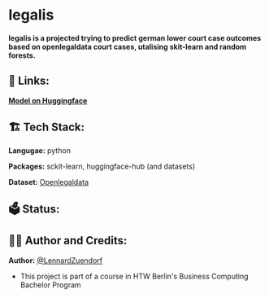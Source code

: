 <h1>legalis</h1>
<h4>legalis is a projected trying to predict german lower court case outcomes based on openlegaldata court cases, utalising skit-learn and random forests.</h4>

<h2>🔗 Links:</h2>

**[Model on Huggingface](https://huggingface.co/LennardZuendorf/legalis)**

<h2>🏗️ Tech Stack:</h2>

**Langugae:** python

**Packages:** sckit-learn, huggingface-hub (and datasets)

**Dataset:** [Openlegaldata](https://huggingface.co/LennardZuendorf/legalis/tree/main)

<h2>🗳️ Status:</h2>


<h2>👨‍💻 Author and Credits:</h2>

**Author:** [@LennardZuendorf](https://github.com/LennardZuendorf)

- This project is part of a course in HTW Berlin's Business Computing Bachelor Program
